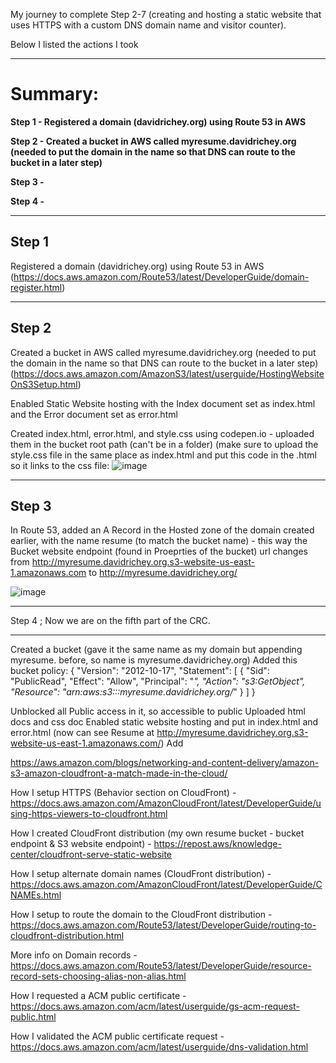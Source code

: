My journey to complete Step 2-7 (creating and hosting a static website that uses HTTPS with a custom DNS domain name and visitor counter).

Below I listed the actions I took

***
# Summary: #
**Step 1 - Registered a domain (davidrichey.org) using Route 53 in AWS**

**Step 2 - Created a bucket in AWS called myresume.davidrichey.org (needed to put the domain in the name so that DNS can route to the bucket in a later step)**

**Step 3 -**

**Step 4 -**

***

## Step 1 
Registered a domain (davidrichey.org) using Route 53 in AWS (https://docs.aws.amazon.com/Route53/latest/DeveloperGuide/domain-register.html)
***
## Step 2
Created a bucket in AWS called myresume.davidrichey.org (needed to put the domain in the name so that DNS can route to the bucket in a later step) (https://docs.aws.amazon.com/AmazonS3/latest/userguide/HostingWebsiteOnS3Setup.html)

  
  Enabled Static Website hosting with the Index document set as index.html and the Error document set as error.html
  
  Created index.html, error.html, and style.css using codepen.io - uploaded them in the bucket root path (can't be in a folder) (make sure to upload the style.css file in the same place as index.html and put this code in the .html so it links to the css file:
  ![image](https://github.com/StudentLoans999/AWS/assets/77641113/342d1c61-d7bb-4448-817b-340d4800093a)
***
## Step 3 
In Route 53, added an A Record in the Hosted zone of the domain created earlier, with the name resume (to match the bucket name) - this way the Bucket website endpoint (found in Proeprties of the bucket) url changes from http://myresume.davidrichey.org.s3-website-us-east-1.amazonaws.com to http://myresume.davidrichey.org/

![image](https://github.com/StudentLoans999/AWS/assets/77641113/02310990-be91-4179-88db-0fc15b0bd27f)

***
Step 4 ; Now we are on the fifth part of the CRC. 


**********************

Created a bucket (gave it the same name as my domain but appending myresume. before, so name is myresume.davidrichey.org)
Added this bucket policy:
{
    "Version": "2012-10-17",
    "Statement": [
        {
            "Sid": "PublicRead",
            "Effect": "Allow",
            "Principal": "*",
            "Action": "s3:GetObject",
            "Resource": "arn:aws:s3:::myresume.davidrichey.org/*"
        }
    ]
}

Unblocked all Public access in it, so accessible to public
Uploaded html docs and css doc
Enabled static website hosting and put in index.html and error.html (now can see Resume at http://myresume.davidrichey.org.s3-website-us-east-1.amazonaws.com/)
Add

https://aws.amazon.com/blogs/networking-and-content-delivery/amazon-s3-amazon-cloudfront-a-match-made-in-the-cloud/

How I setup HTTPS (Behavior section on CloudFront) -
https://docs.aws.amazon.com/AmazonCloudFront/latest/DeveloperGuide/using-https-viewers-to-cloudfront.html

How I created CloudFront distribution (my own resume bucket - bucket endpoint & S3 website endpoint) -
https://repost.aws/knowledge-center/cloudfront-serve-static-website

How I setup alternate domain names (CloudFront distribution) -
https://docs.aws.amazon.com/AmazonCloudFront/latest/DeveloperGuide/CNAMEs.html

How I setup to route the domain to the CloudFront distribution -
https://docs.aws.amazon.com/Route53/latest/DeveloperGuide/routing-to-cloudfront-distribution.html

More info on Domain records -
https://docs.aws.amazon.com/Route53/latest/DeveloperGuide/resource-record-sets-choosing-alias-non-alias.html

How I requested a ACM public certificate -
https://docs.aws.amazon.com/acm/latest/userguide/gs-acm-request-public.html

How I validated the ACM public certificate request -
https://docs.aws.amazon.com/acm/latest/userguide/dns-validation.html

